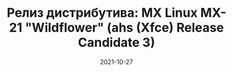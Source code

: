 ---
layout: post
title: "Релиз дистрибутива: MX Linux MX-21 \"Wildflower\" (ahs (Xfce) Release Candidate 3)"
date: 2021-10-27   
---
